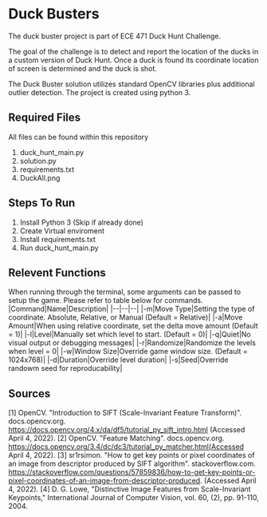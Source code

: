 # Duck Busters

The duck buster project is part of ECE 471 Duck Hunt Challenge.

The goal of the challenge is to detect and report the location of the ducks in a custom version of Duck Hunt.
Once a duck is found its coordinate location of screen is determined and the duck is shot.

The Duck Buster solution utilizes standard OpenCV libraries plus additional outlier detection. The project is created using python 3.

## Required Files

All files can be found within this repository

1. duck_hunt_main.py
2. solution.py
3. requirements.txt
4. DuckAll.png

## Steps To Run
1. Install Python 3 (Skip if already done)
2. Create Virtual enviroment
3. Install requirements.txt
4. Run duck_hunt_main.py

## Relevent Functions
When running through the terminal, some arguments can be passed to setup the game. Please refer to table below for commands.
|Command|Name|Description|
|--|--|--|
|-m|Move Type|Setting the type of coordinate. Absolute, Relative, or Manual (Default = Relative)|
|-a|Move Amount|When using relative coordinate, set the delta move amount (Default = 1)|
|-l|Level|Manually set which level to start. (Default = 0)|
|-q|Quiet|No visual output or debugging messages|
|-r|Randomize|Randomize the levels when level = 0|
|-w|Window Size|Override game window size. (Default = 1024x768)|
|-d|Duration|Override level duration|
|-s|Seed|Override randowm seed for reproducability|

## Sources
[1] OpenCV. "Introduction to SIFT (Scale-Invariant Feature Transform)". docs.opencv.org. https://docs.opencv.org/4.x/da/df5/tutorial_py_sift_intro.html (Accessed April 4, 2022).
[2] OpenCV. "Feature Matching". docs.opencv.org. https://docs.opencv.org/3.4/dc/dc3/tutorial_py_matcher.html(Accessed April 4, 2022).
[3] sr1rsimon. "How to get key points or pixel coordinates of an image from descriptor produced by SIFT algorithm". stackoverflow.com. https://stackoverflow.com/questions/57859836/how-to-get-key-points-or-pixel-coordinates-of-an-image-from-descriptor-produced. (Accessed April 4, 2022).
[4] D. G. Lowe, "Distinctive Image Features from Scale-Invariant Keypoints," International Journal of Computer Vision, vol. 60, (2), pp. 91-110, 2004.



